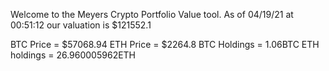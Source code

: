 Welcome to the Meyers Crypto Portfolio Value tool. 
As of 04/19/21 at 00:51:12 our valuation is $121552.1 

BTC Price = $57068.94
 ETH Price = $2264.8
BTC Holdings = 1.06BTC
 ETH holdings = 26.960005962ETH 
